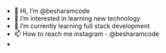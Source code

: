 - 👋 Hi, I’m @besharamcode
- 👀 I’m interested in learning new technology
- 🌱 I’m currently learning full stack development
- 📫 How to reach me instagram - @besharamcode
- 

<!---
besharamcode/besharamcode is a ✨ special ✨ repository because its `README.md` (this file) appears on your GitHub profile.
You can click the Preview link to take a look at your changes.
--->
